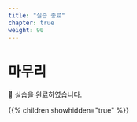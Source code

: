 ```yaml
---
title: "실습 종료"
chapter: true
weight: 90
---
```


# 마무리

🎉 실습을 완료하였습니다.

{{% children showhidden="true" %}}
